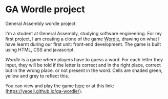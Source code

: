 # GA Wordle project

General Assembly wordle project

I'm a student at General Assembly, studying software engineering. For my first project, I am creating a clone of the game [Wordle](https://www.nytimes.com/games/wordle/index.html), drawing on what I have learnt during our first unit: front-end development. The game is built using HTML, CSS and javascript.

_Wordle_ is a game where players have to guess a word. For each letter they input, they will be told if the letter is correct and in the right place, correct but in the wrong place. or not present in the word. Cells are shaded green, yellow and grey to reflect this.

You can view and play the game [here](https://yeoell.github.io/ga-wordle/) or at this link: (https://yeoell.github.io/ga-wordle/).
